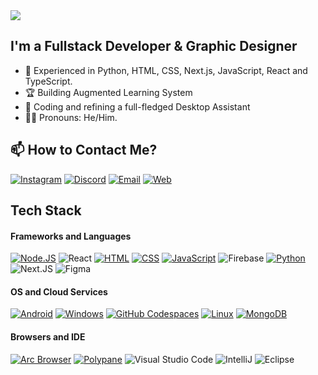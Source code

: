 <img src="https://readme-typing-svg.herokuapp.com?font=DM+Sans&weight=800&size=30&pause=250&duration=2000&color=aee1c0&width=555&lines=Hi+there!+👋,+I'm+Kaushik+Reddy;Welcome+to+my+Github+profile+!!" />

## I'm a Fullstack Developer & Graphic Designer

- 🌱 Experienced in Python, HTML, CSS, Next.js, JavaScript, React and TypeScript.
- 🏆 Building Augmented Learning System
- 🤖 Coding and refining a full-fledged Desktop Assistant
- 👦🏻 Pronouns: He/Him.

## 📫 How to Contact Me?
[![Instagram](https://img.shields.io/badge/Instagram-38336e?style=for-the-badge&logo=instagram&logoColor=white)](https://instagram.com)
[![Discord](https://img.shields.io/badge/Discord-38336e?style=for-the-badge&logo=discord&logoColor=white)](https://instagram.com)
[![Email](https://img.shields.io/badge/Email-38336e?style=for-the-badge&logo=gmail&logoColor=white)](https://instagram.com)
[![Web](https://img.shields.io/badge/Portfolio-38336e?style=for-the-badge&logo=googlechrome&logoColor=white)](https://kaushikreddy.me)

## Tech Stack

#### Frameworks and Languages
[![Node.JS](https://img.shields.io/badge/Node.js-807da0?style=for-the-badge&logo=nodedotjs&logoColor=white)](https://nodejs.org)
![React](https://img.shields.io/badge/react-807da0.svg?style=for-the-badge&logo=react&logoColor=white)
[![HTML](https://img.shields.io/badge/HTML-807da0?style=for-the-badge&logo=html5&logoColor=white)](https://html.spec.whatwg.org/multipage/)
[![CSS](https://img.shields.io/badge/CSS-807da0?style=for-the-badge&logo=css3&logoColor=white)](https://w3.org/Style/CSS)
[![JavaScript](https://img.shields.io/badge/JavaScript-807da0?style=for-the-badge&logo=javascript&logoColor=white)](https://javascript.com)
![Firebase](https://img.shields.io/badge/Typescript-807da0?style=for-the-badge&logo=typescript&logoColor=white) 
[![Python](https://img.shields.io/badge/Python-807da0?&style=for-the-badge&logo=Python&logoColor=white)](https://python.org)
![Next.JS](https://img.shields.io/badge/next.js-807da0.svg?style=for-the-badge&logo=nextdotjs&logoColor=white) 
![Figma](https://img.shields.io/badge/figma-807da0.svg?style=for-the-badge&logo=figma&logoColor=white)

#### OS and Cloud Services
[![Android](https://img.shields.io/badge/Android-097969?style=for-the-badge&logo=android&logoColor=white)](https://android.com)
[![Windows](https://img.shields.io/badge/Windows-097969?style=for-the-badge&logo=windows&logoColor=white)](https://microsoft.com/windows)
[![GitHub Codespaces](https://img.shields.io/badge/github%20codespaces-097969?style=for-the-badge&logo=github&logoColor=white)](https://github.com/features/codespaces)
[![Linux](https://img.shields.io/badge/linux-097969?style=for-the-badge&logo=kalilinux&logoColor=white)](https://www.linux.org/)
[![MongoDB](https://img.shields.io/badge/MongoDB_Atlas-097969?style=for-the-badge&logo=MongoDB&logoColor=white)](https://www.linux.org/)

#### Browsers and IDE
[![Arc Browser](https://img.shields.io/badge/Arc_Browser-ffffff?style=for-the-badge&logo=arcbrowser&logoColor=white)](https://arc.net)
[![Polypane](https://img.shields.io/badge/Polypane-ffffff?style=for-the-badge&logo=polypane&logoColor=white)](https://polypane.app)
![Visual Studio Code](https://img.shields.io/badge/-Visual%20Studio%20Code-ffffff?style=for-the-badge&logo=visual-studio-code&logoColor=007ACC)
![IntelliJ](https://img.shields.io/badge/-IntelliJ-ffffff?style=for-the-badge&&logoColor=ffffff)
![Eclipse](https://img.shields.io/badge/-Eclipse-ffffff?style=for-the-badge&logoColor=2C2255)
